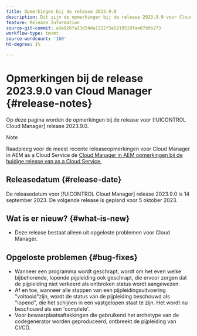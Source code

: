 ```yaml
---
title: Opmerkingen bij de release 2023.9.0
description: Dit zijn de opmerkingen bij de release 2023.9.0 voor Cloud Manager.
feature: Release Information
source-git-commit: a3e926fa13d54da1322f3a5219519fae07ddb273
workflow-type: tm+mt
source-wordcount: '160'
ht-degree: 1%

---
```



# Opmerkingen bij de release 2023.9.0 van Cloud Manager {#release-notes}

Op deze pagina worden de opmerkingen bij de release voor [!UICONTROL Cloud Manager] release 2023.9.0.

>[!NOTE]
>
>Raadpleeg voor de meest recente releaseopmerkingen voor Cloud Manager in AEM as a Cloud Service de [Cloud Manager in AEM opmerkingen bij de huidige release van as a Cloud Service.](https://experienceleague.adobe.com/docs/experience-manager-cloud-service/content/implementing/using-cloud-manager/release-notes-cloud-manager/release-notes-cm-current.html)

## Releasedatum {#release-date}

De releasedatum voor [!UICONTROL Cloud Manager] release 2023.9.0 is 14 september 2023. De volgende release is gepland voor 5 oktober 2023.

## Wat is er nieuw? {#what-is-new}

* Deze release bestaat alleen uit opgeloste problemen voor Cloud Manager.

## Opgeloste problemen {#bug-fixes}

* Wanneer een programma wordt geschrapt, wordt om het even welke bijbehorende, lopende pijpleiding ook geschrapt, die ervoor zorgen dat de pijpleiding niet verkeerd als ontbroken status wordt aangewezen.
* Af en toe, wanneer alle stappen van een pijpleidingsuitvoering &quot;voltooid&quot;zijn, wordt de status van de pijpleiding beschouwd als &quot;lopend&quot;, die het schijnen in een vastgelopen staat te zijn. Het wordt nu beschouwd als een &#39;complete&#39;.
* Voor bewaarplaatsaftakkingen die gebruikend het archetype van de codegenerator worden geproduceerd, ontbreekt de pijpleiding van CI/CD.
